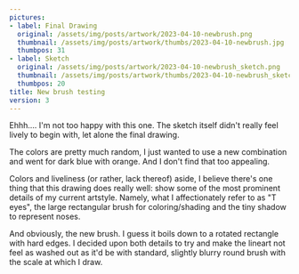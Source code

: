 ```yaml
---
pictures:
- label: Final Drawing
  original: /assets/img/posts/artwork/2023-04-10-newbrush.png
  thumbnail: /assets/img/posts/artwork/thumbs/2023-04-10-newbrush.jpg
  thumbpos: 31
- label: Sketch
  original: /assets/img/posts/artwork/2023-04-10-newbrush_sketch.png
  thumbnail: /assets/img/posts/artwork/thumbs/2023-04-10-newbrush_sketch.jpg
  thumbpos: 20
title: New brush testing
version: 3
---
```

Ehhh.... I'm not too happy with this one.
The sketch itself didn't really feel lively to begin with, let alone the final drawing.

The colors are pretty much random, I just wanted to use a new combination and went for dark blue with orange.
And I don't find that too appealing.

Colors and liveliness (or rather, lack thereof) aside, I believe there's one thing that this drawing does really well: show some of the most prominent details of my current artstyle.
Namely, what I affectionately refer to as "T eyes", the large rectangular brush for coloring/shading and the tiny shadow to represent noses.

And obviously, the new brush.
I guess it boils down to a rotated rectangle with hard edges.
I decided upon both details to try and make the lineart not feel as washed out as it'd be with standard, slightly blurry round brush with the scale at which I draw.

